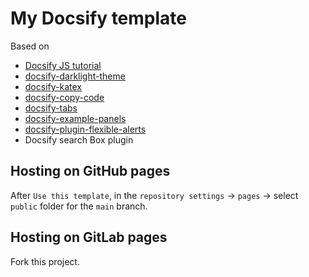 # My Docsify template

Based on 

- [Docsify JS tutorial](https://michaelcurrin.github.io/docsify-js-tutorial/)
- [docsify-darklight-theme](https://docsify-darklight-theme.boopathikumar.me/)
- [docsify-katex](https://upupming.site/docsify-katex/docs/)
- [docsify-copy-code](https://github.com/jperasmus/docsify-copy-code)
- [docsify-tabs](https://jhildenbiddle.github.io/docsify-tabs/)
- [docsify-example-panels](https://vagnerdomingues.github.io/docsify-example-panels/)
- [docsify-plugin-flexible-alerts](https://github.com/fzankl/docsify-plugin-flexible-alerts)
- Docsify search Box plugin

## Hosting on GitHub pages

After `Use this template`, in the `repository settings` -> `pages` -> select `public` folder for the `main` branch.

## Hosting on GitLab pages

Fork this project.